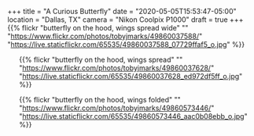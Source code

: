 +++
title = "A Curious Butterfly"
date = "2020-05-05T15:53:47-05:00"
location = "Dallas, TX"
camera = "Nikon Coolpix P1000"
draft = true
+++
{{% flickr "butterfly on the hood, wings spread wide"
           ""
           "https://www.flickr.com/photos/tobyjmarks/49860037588/"
           "https://live.staticflickr.com/65535/49860037588_07729ffaf5_o.jpg" %}}

<!--more-->

<div class="container-fluid">
<div class="demo-gallery dark mrb35">
<ul id="lightgallery" class="list-unstyled row">

{{% flickr "butterfly on the hood, wings spread"
           ""
           "https://www.flickr.com/photos/tobyjmarks/49860037628/"
           "https://live.staticflickr.com/65535/49860037628_ed972df5ff_o.jpg" %}}

{{% flickr "butterfly on the hood, wings folded"
           ""
           "https://www.flickr.com/photos/tobyjmarks/49860573446/"
           "https://live.staticflickr.com/65535/49860573446_aac0b08ebb_o.jpg" %}}
</ul>
</div>
</div>
